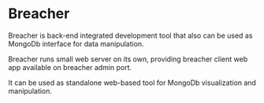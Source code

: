 
# Breacher

Breacher is back-end integrated development tool that also can be used as
MongoDb interface for data manipulation.

Breacher runs small web server on its own, providing breacher client web app
available on breacher admin port.

It can be used as standalone web-based tool for MongoDb visualization
and manipulation.
